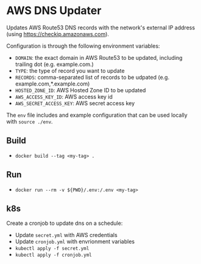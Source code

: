 # AWS DNS Updater

Updates AWS Route53 DNS records with the network's external IP address (using https://checkip.amazonaws.com). 

Configuration is through the following environment variables:

- `DOMAIN`: the exact domain in AWS Route53  to be updated, including trailing dot (e.g. example.com.)
- `TYPE`: the type of record you want to update
- `RECORDS`: comma-separated list of records to be udpated (e.g. example.com,\*.example.com)
- `HOSTED_ZONE_ID`: AWS Hosted Zone ID to be updated
- `AWS_ACCESS_KEY_ID`: AWS access key id
- `AWS_SECRET_ACCESS_KEY`: AWS secret access key

The `env` file includes and example configuration that can be used locally with `source ./env`.

## Build

- `docker build --tag <my-tag> .`

## Run

- `docker run --rm -v ${PWD}/.env:/.env <my-tag>`

## k8s

Create a cronjob to update dns on a schedule:

- Update `secret.yml` with AWS credentials
- Update `cronjob.yml` with envrionment variables
- `kubectl apply -f secret.yml`
- `kubectl apply -f cronjob.yml`

